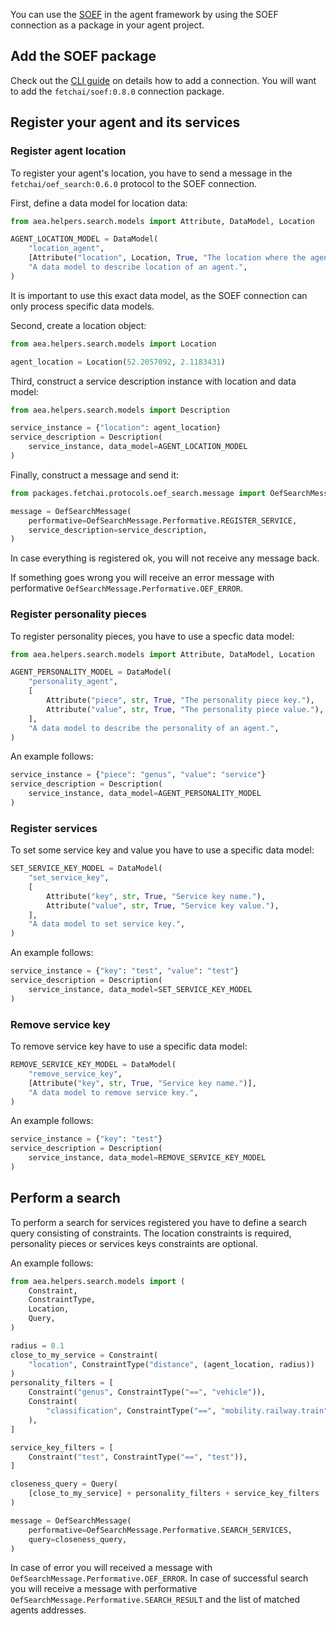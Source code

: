 You can use the <a href="../simple-oef">SOEF</a> in the agent framework by using the SOEF connection as a package in your agent project.

## Add the SOEF package
Check out the <a href="../cli-commands">CLI guide</a> on details how to add a connection. You will want to add the `fetchai/soef:0.8.0` connection package. 

## Register your agent and its services

### Register agent location
To register your agent's location, you have to send a message in the `fetchai/oef_search:0.6.0` protocol to the SOEF connection.

First, define a data model for location data:
``` python
from aea.helpers.search.models import Attribute, DataModel, Location

AGENT_LOCATION_MODEL = DataModel(
    "location_agent",
    [Attribute("location", Location, True, "The location where the agent is.")],
    "A data model to describe location of an agent.",
)
```
It is important to use this exact data model, as the SOEF connection can only process specific data models.

Second, create a location object:
``` python
from aea.helpers.search.models import Location

agent_location = Location(52.2057092, 2.1183431)
```

Third, construct a service description instance with location and data model:
``` python
from aea.helpers.search.models import Description

service_instance = {"location": agent_location}
service_description = Description(
    service_instance, data_model=AGENT_LOCATION_MODEL
)
```

Finally, construct a message and send it:
``` python
from packages.fetchai.protocols.oef_search.message import OefSearchMessage

message = OefSearchMessage(
    performative=OefSearchMessage.Performative.REGISTER_SERVICE,
    service_description=service_description,
)
```

In case everything is registered ok, you will not receive any message back.

If something goes wrong you will receive an error message with performative `OefSearchMessage.Performative.OEF_ERROR`.

### Register personality pieces

To register personality pieces, you have to use a specfic data model:
``` python
from aea.helpers.search.models import Attribute, DataModel, Location

AGENT_PERSONALITY_MODEL = DataModel(
    "personality_agent",
    [
        Attribute("piece", str, True, "The personality piece key."),
        Attribute("value", str, True, "The personality piece value."),
    ],
    "A data model to describe the personality of an agent.",
)
```

An example follows:
``` python
service_instance = {"piece": "genus", "value": "service"}
service_description = Description(
    service_instance, data_model=AGENT_PERSONALITY_MODEL
)
```

### Register services

To set some service key and value you have to use a specific data model:
``` python
SET_SERVICE_KEY_MODEL = DataModel(
    "set_service_key",
    [
        Attribute("key", str, True, "Service key name."),
        Attribute("value", str, True, "Service key value."),
    ],
    "A data model to set service key.",
)
```

An example follows:
``` python
service_instance = {"key": "test", "value": "test"}
service_description = Description(
    service_instance, data_model=SET_SERVICE_KEY_MODEL
)
```

### Remove service key

To remove service key have to use a specific data model:
``` python
REMOVE_SERVICE_KEY_MODEL = DataModel(
    "remove_service_key",
    [Attribute("key", str, True, "Service key name.")],
    "A data model to remove service key.",
)
```

An example follows:
``` python
service_instance = {"key": "test"}
service_description = Description(
    service_instance, data_model=REMOVE_SERVICE_KEY_MODEL
)
```

## Perform a search

To perform a search for services registered you have to define a search query consisting of constraints. The location constraints is required, personality pieces or services keys constraints are optional.

An example follows:
``` python
from aea.helpers.search.models import (
    Constraint,
    ConstraintType,
    Location,
    Query,
)

radius = 0.1
close_to_my_service = Constraint(
    "location", ConstraintType("distance", (agent_location, radius))
)
personality_filters = [
    Constraint("genus", ConstraintType("==", "vehicle")),
    Constraint(
        "classification", ConstraintType("==", "mobility.railway.train")
    ),
]

service_key_filters = [
    Constraint("test", ConstraintType("==", "test")),
]

closeness_query = Query(
    [close_to_my_service] + personality_filters + service_key_filters
)

message = OefSearchMessage(
    performative=OefSearchMessage.Performative.SEARCH_SERVICES,
    query=closeness_query,
)
```

In case of error you will received a message with `OefSearchMessage.Performative.OEF_ERROR`. In case of successful search you will receive a message with performative `OefSearchMessage.Performative.SEARCH_RESULT` and the list of matched agents addresses.